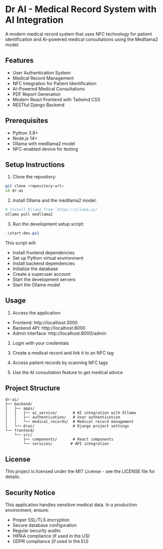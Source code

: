# Dr AI - Medical Record System with AI Integration

A modern medical record system that uses NFC technology for patient identification and AI-powered medical consultations using the Medllama2 model.

## Features

- User Authentication System
- Medical Record Management
- NFC Integration for Patient Identification
- AI-Powered Medical Consultations
- PDF Report Generation
- Modern React Frontend with Tailwind CSS
- RESTful Django Backend

## Prerequisites

- Python 3.8+
- Node.js 14+
- Ollama with medllama2 model
- NFC-enabled device for testing

## Setup Instructions

1. Clone the repository:
```bash
git clone <repository-url>
cd dr-ai
```

2. Install Ollama and the medllama2 model:
```bash
# Install Ollama from: https://ollama.ai/
ollama pull medllama2
```

3. Run the development setup script:
```powershell
.\start-dev.ps1
```

This script will:
- Install frontend dependencies
- Set up Python virtual environment
- Install backend dependencies
- Initialize the database
- Create a superuser account
- Start the development servers
- Start the Ollama model

## Usage

1. Access the application:
- Frontend: http://localhost:3000
- Backend API: http://localhost:8000
- Admin Interface: http://localhost:8000/admin

2. Login with your credentials

3. Create a medical record and link it to an NFC tag

4. Access patient records by scanning NFC tags

5. Use the AI consultation feature to get medical advice

## Project Structure

```
dr-ai/
├── backend/
│   ├── apps/
│   │   ├── ai_service/       # AI integration with Ollama
│   │   ├── authentication/   # User authentication
│   │   └── medical_records/  # Medical record management
│   └── drai/                 # Django project settings
└── frontend/
    └── src/
        ├── components/       # React components
        └── services/        # API integration
```

## License

This project is licensed under the MIT License - see the LICENSE file for details.

## Security Notice

This application handles sensitive medical data. In a production environment, ensure:

- Proper SSL/TLS encryption
- Secure database configuration
- Regular security audits
- HIPAA compliance (if used in the US)
- GDPR compliance (if used in the EU)
